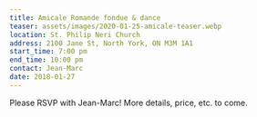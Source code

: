 ```yaml
---
title: Amicale Romande fondue & dance
teaser: assets/images/2020-01-25-amicale-teaser.webp
location: St. Philip Neri Church
address: 2100 Jane St, North York, ON M3M 1A1
start_time: 7:00 pm
end_time: 10:00 pm
contact: Jean-Marc
date: 2018-01-27
---
```


Please RSVP with Jean-Marc! More details, price, etc. to come.
